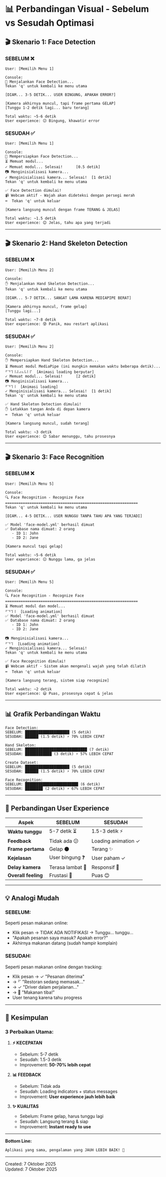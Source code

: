 # 📊 Perbandingan Visual - Sebelum vs Sesudah Optimasi

## 🎬 Skenario 1: Face Detection

### SEBELUM ❌

```
User: [Memilih Menu 1]

Console:
🎯 Menjalankan Face Detection...
Tekan 'q' untuk kembali ke menu utama

[DIAM... 3-5 DETIK... USER BINGUNG, APAKAH ERROR?]

[Kamera akhirnya muncul, tapi frame pertama GELAP]
[Tunggu 1-2 detik lagi... baru terang]

Total waktu: ~5-6 detik
User experience: 😕 Bingung, khawatir error
```

### SESUDAH ✅

```
User: [Memilih Menu 1]

Console:
🎯 Mempersiapkan Face Detection...
⏳ Memuat modul...
✓ Memuat modul... Selesai!      [0.5 detik]
📷 Menginisialisasi kamera...
✓ Menginisialisasi kamera... Selesai!  [1 detik]
Tekan 'q' untuk kembali ke menu utama

✅ Face Detection dimulai!
📹 Webcam aktif - Wajah akan dideteksi dengan persegi merah
⌨️  Tekan 'q' untuk keluar

[Kamera langsung muncul dengan frame TERANG & JELAS]

Total waktu: ~1.5 detik
User experience: 😊 Jelas, tahu apa yang terjadi
```

---

## 🎬 Skenario 2: Hand Skeleton Detection

### SEBELUM ❌

```
User: [Memilih Menu 2]

Console:
✋ Menjalankan Hand Skeleton Detection...
Tekan 'q' untuk kembali ke menu utama

[DIAM... 5-7 DETIK... SANGAT LAMA KARENA MEDIAPIPE BERAT]

[Kamera akhirnya muncul, frame gelap]
[Tunggu lagi...]

Total waktu: ~7-8 detik
User experience: 😰 Panik, mau restart aplikasi
```

### SESUDAH ✅

```
User: [Memilih Menu 2]

Console:
✋ Mempersiapkan Hand Skeleton Detection...
⏳ Memuat modul MediaPipe (ini mungkin memakan waktu beberapa detik)...
⠋⠙⠹⠸⠼⠴⠦⠧⠇⠏  [Animasi loading berputar]
✓ Memuat modul... Selesai!      [2 detik]
📷 Menginisialisasi kamera...
⠋⠙⠹⠸  [Animasi loading]
✓ Menginisialisasi kamera... Selesai!  [1 detik]
Tekan 'q' untuk kembali ke menu utama

✅ Hand Skeleton Detection dimulai!
✋ Letakkan tangan Anda di depan kamera
⌨️  Tekan 'q' untuk keluar

[Kamera langsung muncul, sudah terang]

Total waktu: ~3 detik
User experience: 😊 Sabar menunggu, tahu prosesnya
```

---

## 🎬 Skenario 3: Face Recognition

### SEBELUM ❌

```
User: [Memilih Menu 5]

Console:
🔍 Face Recognition - Recognize Face
============================================================
Tekan 'q' untuk kembali ke menu utama

[DIAM... 4-5 DETIK... USER NUNGGU TANPA TAHU APA YANG TERJADI]

✅ Model 'face-model.yml' berhasil dimuat
✅ Database nama dimuat: 2 orang
   - ID 1: John
   - ID 2: Jane

[Kamera muncul tapi gelap]

Total waktu: ~5-6 detik
User experience: 😐 Nunggu lama, ga jelas
```

### SESUDAH ✅

```
User: [Memilih Menu 5]

Console:
🔍 Face Recognition - Recognize Face
============================================================
⏳ Memuat modul dan model...
⠋⠙⠹⠸  [Loading animation]
✅ Model 'face-model.yml' berhasil dimuat
✅ Database nama dimuat: 2 orang
   - ID 1: John
   - ID 2: Jane

📷 Menginisialisasi kamera...
⠋⠙⠹  [Loading animation]
✓ Menginisialisasi kamera... Selesai!
Tekan 'q' untuk kembali ke menu utama

✅ Face Recognition dimulai!
📹 Webcam aktif - Sistem akan mengenali wajah yang telah dilatih
⌨️  Tekan 'q' untuk keluar

[Kamera langsung terang, sistem siap recognize]

Total waktu: ~2 detik
User experience: 😃 Puas, prosesnya cepat & jelas
```

---

## 📊 Grafik Perbandingan Waktu

```
Face Detection:
SEBELUM: ████████████████████ (5 detik)
SESUDAH: ██████ (1.5 detik) ⚡ 70% LEBIH CEPAT

Hand Skeleton:
SEBELUM: ████████████████████████████ (7 detik)
SESUDAH: ████████████ (3 detik) ⚡ 57% LEBIH CEPAT

Create Dataset:
SEBELUM: ████████████████████ (5 detik)
SESUDAH: ██████ (1.5 detik) ⚡ 70% LEBIH CEPAT

Face Recognition:
SEBELUM: ████████████████████████ (6 detik)
SESUDAH: ████████ (2 detik) ⚡ 67% LEBIH CEPAT
```

---

## 🎯 Perbandingan User Experience

| Aspek               | SEBELUM          | SESUDAH             |
| ------------------- | ---------------- | ------------------- |
| **Waktu tunggu**    | 5-7 detik ⏳     | 1.5-3 detik ⚡      |
| **Feedback**        | Tidak ada 😕     | Loading animation ✓ |
| **Frame pertama**   | Gelap 🌑         | Terang ✨           |
| **Kejelasan**       | User bingung ❓  | User paham ✓        |
| **Delay kamera**    | Terasa lambat 🐌 | Responsif 🚀        |
| **Overall feeling** | Frustasi 😤      | Puas 😊             |

---

## 💡 Analogi Mudah

### SEBELUM:

Seperti pesan makanan online:

- Klik pesan → TIDAK ADA NOTIFIKASI → Tunggu... tunggu...
- "Apakah pesanan saya masuk? Apakah error?"
- Akhirnya makanan datang (sudah hampir komplain)

### SESUDAH:

Seperti pesan makanan online dengan tracking:

- Klik pesan → ✓ "Pesanan diterima"
- → ⠋ "Restoran sedang memasak..."
- → ✓ "Driver dalam perjalanan..."
- → 📍 "Makanan tiba!"
- User tenang karena tahu progress

---

## 🚀 Kesimpulan

### 3 Perbaikan Utama:

1. **⚡ KECEPATAN**

   - Sebelum: 5-7 detik
   - Sesudah: 1.5-3 detik
   - Improvement: **50-70% lebih cepat**

2. **📊 FEEDBACK**

   - Sebelum: Tidak ada
   - Sesudah: Loading indicators + status messages
   - Improvement: **User experience jauh lebih baik**

3. **✨ KUALITAS**
   - Sebelum: Frame gelap, harus tunggu lagi
   - Sesudah: Langsung terang & siap
   - Improvement: **Instant ready to use**

---

**Bottom Line:**

```
Aplikasi yang sama, pengalaman yang JAUH LEBIH BAIK! 🎉
```

---

Created: 7 Oktober 2025  
Updated: 7 Oktober 2025
